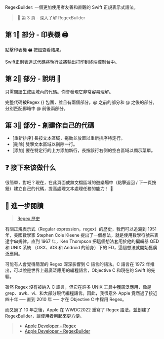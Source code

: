 RegexBuilder: 一個更加使用者友善和直觀的 Swift 正規表示式語法。

> 🔖 第 3 頁 - 深入了解 RegexBuilder

## 第 1⃣️ 部分 - 印表機 🖨️

點擊印表機 🖨️ 按鈕查看結果。

Swift正則表達式代碼將執行並將輸出打印到終端控制台中。

## 第 2⃣️ 部分 - 說明 📖

只需閱讀生成區域內的代碼。你會發現它非常容易理解。

完整代碼被Regex {} 包圍，並且有兩個部分，@ 之前的部分和 @ 之後的部分，分別匹配郵箱中 @ 前後兩部分。

## 第 3⃣️ 部分 - 創建你自己的代碼

* [重新排序] 長按文本區域，拖動並放置以重新排序特定行。
* [刪除] 雙擊文本區域以刪除一行。
* [添加] 要在特定行的上方添加新行，長按該行右側的空白區域以顯示菜單。

## ❓ 接下来该做什么

很簡單，對吧？現在，在此頁面或無文檔區域的遊樂場中（點擊返回 / 下一頁按鈕）建立自己的代碼，提高處理文本處理任務的能力！ 🚀

## 📖 進一步閱讀

> [Regex 歷史](https://www.appcoda.com.tw/swift-5-7-regex/)

有關正規表示式（Regular expression，regex）的歷史，我們可以追溯到 1951 年，美國數學家 Stephen Cole Kleene 提出了一個想法，就是使用數學符號來表達字串規律。直到 1967 年，Ken Thompson 把這個想法套用於他的編輯器 QED 和 UNIX 系統 （OSX、iOS 和 Android 的前身）下的 ED，這個想法就開始獲廣泛應用。

可能有人會覺得簡潔的 Regex 深深影響到 C 語言的語法。C 語言在 1972 年推出，可以說是世界上最廣泛應用的編程語言，Objective C 和現在的 Swift 的先驅。

雖然 Regex 沒有被納入 C 語言，但它在許多 UNIX 工具中獲廣泛應用，像是 grep、awk、vi、和大部分現代編程語言。因此，我很意外 Apple 竟然過了接近四十年 ── 直到 2010 年 ── 才在 Objective C 中採用 Regex。

而又過了 10 年之後，Apple 在 WWDC2022 重寫了 Regex 語法，並創建了 RegexBuilder，讓使用者用起來更方便。

> * [Apple Developer - Regex](https://developer.apple.com/documentation/swift/regex)
> * [Apple Developer - RegexBuilder](https://developer.apple.com/documentation/regexbuilder)
